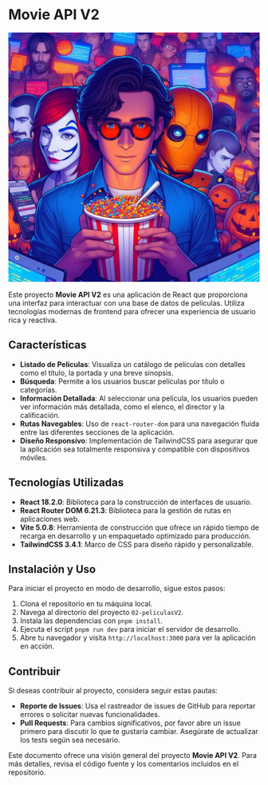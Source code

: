 # Movie API  V2


<p align="center"><img src="movie01.jpeg" width="600" height="500" /></p>

Este proyecto **Movie API V2** es una aplicación de React que proporciona una interfaz para interactuar con una base de datos de películas. Utiliza tecnologías modernas de frontend para ofrecer una experiencia de usuario rica y reactiva.

## Características

- **Listado de Películas**: Visualiza un catálogo de películas con detalles como el título, la portada y una breve sinopsis.
- **Búsqueda**: Permite a los usuarios buscar películas por título o categorías.
- **Información Detallada**: Al seleccionar una película, los usuarios pueden ver información más detallada, como el elenco, el director y la calificación.
- **Rutas Navegables**: Uso de `react-router-dom` para una navegación fluida entre las diferentes secciones de la aplicación.
- **Diseño Responsivo**: Implementación de TailwindCSS para asegurar que la aplicación sea totalmente responsiva y compatible con dispositivos móviles.

## Tecnologías Utilizadas

- **React 18.2.0**: Biblioteca para la construcción de interfaces de usuario.
- **React Router DOM 6.21.3**: Biblioteca para la gestión de rutas en aplicaciones web.
- **Vite 5.0.8**: Herramienta de construcción que ofrece un rápido tiempo de recarga en desarrollo y un empaquetado optimizado para producción.
- **TailwindCSS 3.4.1**: Marco de CSS para diseño rápido y personalizable.

## Instalación y Uso

Para iniciar el proyecto en modo de desarrollo, sigue estos pasos:

1. Clona el repositorio en tu máquina local.
2. Navega al directorio del proyecto `02-peliculasV2`.
3. Instala las dependencias con `pnpm install`.
4. Ejecuta el script `pnpm run dev` para iniciar el servidor de desarrollo.
5. Abre tu navegador y visita `http://localhost:3000` para ver la aplicación en acción.

## Contribuir

Si deseas contribuir al proyecto, considera seguir estas pautas:

- **Reporte de Issues**: Usa el rastreador de issues de GitHub para reportar errores o solicitar nuevas funcionalidades.
- **Pull Requests**: Para cambios significativos, por favor abre un issue primero para discutir lo que te gustaría cambiar. Asegúrate de actualizar los tests según sea necesario.

Este documento ofrece una visión general del proyecto **Movie API V2**. Para más detalles, revisa el código fuente y los comentarios incluidos en el repositorio.
